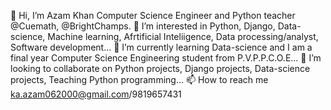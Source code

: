 
👋 Hi, I’m Azam Khan Computer Science Engineer and Python teacher @Cuemath, @BrightChamps.
👀 I’m interested in Python, Django, Data-science, Machine learning, Afrtificial Inteliigence, Data processing/analyst, Software development...
🌱 I’m currently learning Data-science and I am a final year Computer Science Engineering student from P.V.P.P.C.O.E...
💞️ I’m looking to collaborate on Python projects, Django projects, Data-science projects, Teaching Python programming...
📫 How to reach me ka.azam062000@gmail.com/9819657431
